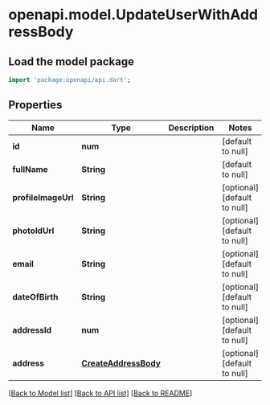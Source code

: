 # openapi.model.UpdateUserWithAddressBody

## Load the model package
```dart
import 'package:openapi/api.dart';
```

## Properties
Name | Type | Description | Notes
------------ | ------------- | ------------- | -------------
**id** | **num** |  | [default to null]
**fullName** | **String** |  | [default to null]
**profileImageUrl** | **String** |  | [optional] [default to null]
**photoIdUrl** | **String** |  | [optional] [default to null]
**email** | **String** |  | [optional] [default to null]
**dateOfBirth** | **String** |  | [optional] [default to null]
**addressId** | **num** |  | [optional] [default to null]
**address** | [**CreateAddressBody**](CreateAddressBody.md) |  | [optional] [default to null]

[[Back to Model list]](../README.md#documentation-for-models) [[Back to API list]](../README.md#documentation-for-api-endpoints) [[Back to README]](../README.md)


